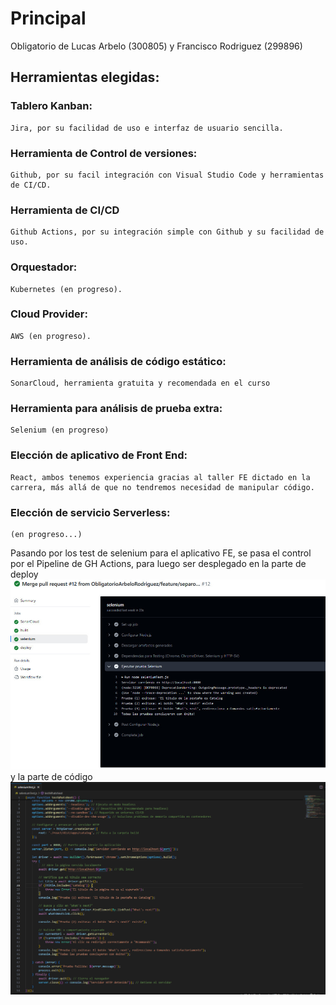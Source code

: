 # Principal
Obligatorio de Lucas Arbelo (300805) y Francisco Rodriguez (299896)

## Herramientas elegidas:

### Tablero Kanban: 
    Jira, por su facilidad de uso e interfaz de usuario sencilla.
### Herramienta de Control de versiones:
    Github, por su facil integración con Visual Studio Code y herramientas de CI/CD. 
### Herramienta de CI/CD
    Github Actions, por su integración simple con Github y su facilidad de uso.
### Orquestador:
    Kubernetes (en progreso).
### Cloud Provider:
    AWS (en progreso).
### Herramienta de análisis de código estático:
    SonarCloud, herramienta gratuita y recomendada en el curso
### Herramienta para análisis de prueba extra:
    Selenium (en progreso)
### Elección de aplicativo de Front End:
    React, ambos tenemos experiencia gracias al taller FE dictado en la carrera, más allá de que no tendremos necesidad de manipular código.
### Elección de servicio Serverless:
    (en progreso...) 

Pasando por los test de selenium para el aplicativo FE, se pasa el control por el Pipeline de GH Actions, para luego ser desplegado en la parte de deploy
![selenium pipeline](https://github.com/ObligatorioArbeloRodriguez/Principal/blob/main/images/selenium%20pipeline.jpg)
y la parte de código 
![selenium código](https://github.com/ObligatorioArbeloRodriguez/Principal/blob/main/images/selenium%20test.png)
